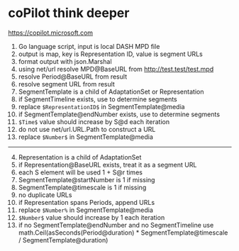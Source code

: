 # coPilot think deeper

https://copilot.microsoft.com

1. Go language script, input is local DASH MPD file
2. output is map, key is Representation ID, value is segment URLs
3. format output with json.Marshal
4. using net/url resolve MPD@BaseURL from http://test.test/test.mpd
5. resolve Period@BaseURL from result
6. resolve segment URL from result
7. SegmentTemplate is a child of AdaptationSet or Representation
8. if SegmentTimeline exists, use to determine segments
9. replace `$RepresentationID$` in SegmentTemplate@media
10. if SegmentTemplate@endNumber exists, use to determine segments
11. `$Time$` value should increase by S@d each iteration
12. do not use net/url.URL.Path to construct a URL
13. replace `$Number$` in SegmentTemplate@media

---

4. Representation is a child of AdaptationSet
6. if Representation@BaseURL exists, treat it as a segment URL
7. each S element will be used 1 + S@r times
8. SegmentTemplate@startNumber is 1 if missing
9. SegmentTemplate@timescale is 1 if missing
10. no duplicate URLs
11. if Representation spans Periods, append URLs
14. replace `$Number%` in SegmentTemplate@media
15. `$Number$` value should increase by 1 each iteration
17. if no SegmentTemplate@endNumber and no SegmentTimeline use
   math.Ceil(asSeconds(Period@duration) * SegmentTemplate@timescale / SegmentTemplate@duration)
